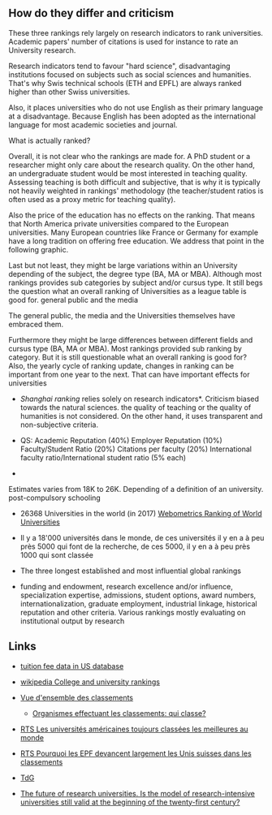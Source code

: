 ## How do they differ and criticism

These three rankings rely largely on research indicators to rank universities. Academic papers' number of citations is used for instance to rate an University research. 

Research indicators tend to favour "hard science", disadvantaging institutions focused on subjects such as social sciences and humanities. That's why Swis technical schools (ETH and EPFL) are always ranked higher than other Swiss universities. 

Also, it places universities who do not use English as their primary language at a disadvantage. Because English has been adopted as the international language for most academic societies and journal.

What is actually ranked? 

Overall, it is not clear who the rankings are made for. A PhD student or a researcher might only care about the research quality. On the other hand, an undergraduate student would be most interested in teaching quality. Assessing teaching is both difficult and subjective, that is why it is typically not heavily weighted in rankings' methodology (the teacher/student ratios is often used as a proxy metric for teaching quality). 

Also the price of the education has no effects on the ranking. That means that North America private universities compared to the European universities. Many European countries like France or Germany for example have a long tradition on offering free education. We address that point in the following graphic. 

Last but not least, they might be large variations within an University depending of the subject, the degree type (BA, MA or MBA). Although most rankings provides sub categories by subject and/or cursus type. It still begs the question what an overall ranking of Universities as a league table is good for. general public and the media


The general public, the media and the Universities themselves have embraced them. 


Furthermore they might be large differences between different fields and cursus type (BA, MA or MBA). Most rankings provided sub ranking by category. But it is still questionable what an overall ranking is good for? Also, the yearly cycle of ranking update, changes in ranking can be important from one year to the next. That can have important effects for universities  











* *Shanghai ranking* relies solely on research indicators*. Criticism biased towards the natural sciences. the quality of teaching or the quality of humanities is not considered. On the other hand, it uses transparent and non-subjective criteria.
 
* QS: Academic Reputation (40%)
Employer Reputation (10%)
Faculty/Student Ratio (20%)
Citations per faculty (20%)
International faculty ratio/International student ratio (5% each)

* 


Estimates varies from 18K to 26K. Depending of a definition of an university. post-compulsory schooling



* 26368 Universities in the world (in 2017) [Webometrics Ranking of World Universities](http://www.webometrics.info/en/node/54)
* Il y a 18'000 universités dans le monde, de ces universités il y en a à peu près 5000 qui font de la recherche, de ces 5000, il y en a à peu près 1000 qui sont classée

* The three longest established and most influential global rankings
* funding and endowment, research excellence and/or influence, specialization expertise, admissions, student options, award numbers, internationalization, graduate employment, industrial linkage, historical reputation and other criteria. Various rankings mostly evaluating on institutional output by research


## Links

* [tuition fee data in US database](https://www.chronicle.com/interactives/tuition-and-fees)

* [wikipedia College and university rankings](https://en.wikipedia.org/wiki/College_and_university_rankings#Criticism)

* [Vue d'ensemble des classements](http://www.universityrankings.ch/results/overview_of_rankings)
  * [Organismes effectuant les classements: qui classe?](http://www.universityrankings.ch/methodology/on_rankings/ranking_organizations) 

* [RTS Les universités américaines toujours classées les meilleures au monde](https://www.rts.ch/info/monde/7940810-les-universites-americaines-toujours-classees-les-meilleures-au-monde.html)
* [RTS Pourquoi les EPF devancent largement les Unis suisses dans les classements](https://www.rts.ch/info/suisse/8010624-pourquoi-les-epf-devancent-largement-les-unis-suisses-dans-les-classements.html)
* [TdG](https://www.tdg.ch/geneve/actu-genevoise/unige-classee-meilleure-universite-suisse/story/17837338)
* [The future of research universities. Is the model of research-intensive universities still valid at the beginning of the twenty-first century?](https://www.ncbi.nlm.nih.gov/pmc/articles/PMC1973958/)